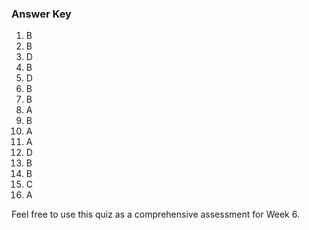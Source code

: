﻿
### Answer Key

1. B
2. B
3. D
4. B
5. D
6. B
7. B
8. A
9. B
10. A
11. A
12. D
13. B
14. B
15. C
16. A

Feel free to use this quiz as a comprehensive assessment for Week 6.
